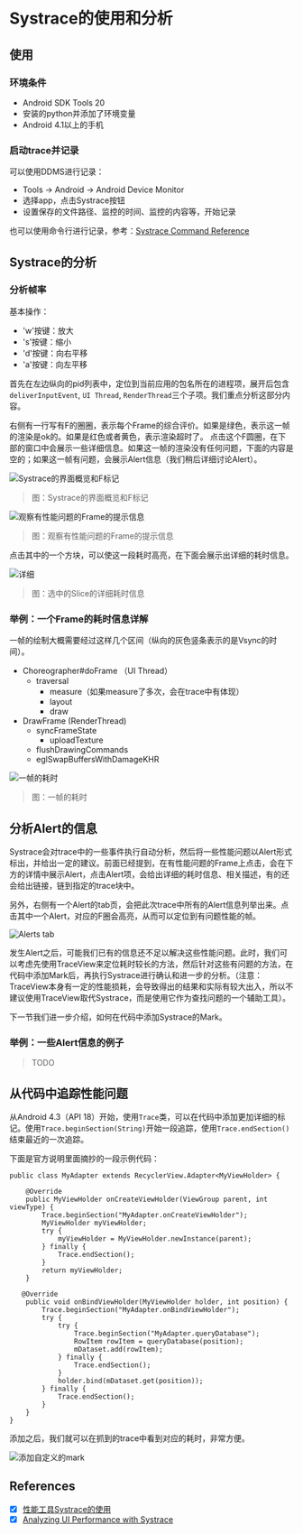 # Systrace的使用和分析

## 使用

### 环境条件

- Android SDK Tools 20
- 安装的python并添加了环境变量
- Android 4.1以上的手机

### 启动trace并记录

可以使用DDMS进行记录：

- Tools -> Android -> Android Device Monitor
- 选择app，点击Systrace按钮
- 设置保存的文件路径、监控的时间、监控的内容等，开始记录

也可以使用命令行进行记录，参考：[Systrace Command Reference](https://developer.android.com/studio/profile/systrace-commandline.html)

## Systrace的分析

### 分析帧率

基本操作：

- 'w'按键：放大
- 's'按键：缩小
- 'd'按键：向右平移
- 'a'按键：向左平移

首先在左边纵向的pid列表中，定位到当前应用的包名所在的进程项，展开后包含`deliverInputEvent`, `UI Thread`, `RenderThread`三个子项。我们重点分析这部分内容。

右侧有一行写有F的圈圈，表示每个Frame的综合评价。如果是绿色，表示这一帧的渲染是ok的。如果是红色或者黄色，表示渲染超时了。
点击这个F圆圈，在下部的窗口中会展示一些详细信息。如果这一帧的渲染没有任何问题，下面的内容是空的；如果这一帧有问题，会展示Alert信息（我们稍后详细讨论Alert）。

![Systrace的界面概览和F标记](/assets/systrace1.png)
> 图：Systrace的界面概览和F标记

![观察有性能问题的Frame的提示信息](/assets/systrace2.png)
> 图：观察有性能问题的Frame的提示信息 

点击其中的一个方块，可以使这一段耗时高亮，在下面会展示出详细的耗时信息。

![详细](/assets/systrace3.png)
> 图：选中的Slice的详细耗时信息

### 举例：一个Frame的耗时信息详解

一帧的绘制大概需要经过这样几个区间（纵向的灰色竖条表示的是Vsync的时间）。

- Choreographer#doFrame （UI Thread）
    - traversal
        - measure（如果measure了多次，会在trace中有体现）
        - layout
        - draw
- DrawFrame (RenderThread)
    - syncFrameState
        - uploadTexture
    - flushDrawingCommands
    - eglSwapBuffersWithDamageKHR

![一帧的耗时](/assets/systrace4.png)
> 图：一帧的耗时

## 分析Alert的信息

Systrace会对trace中的一些事件执行自动分析，然后将一些性能问题以Alert形式标出，并给出一定的建议。前面已经提到，在有性能问题的Frame上点击，会在下方的详情中展示Alert，点击Alert项，会给出详细的耗时信息、相关描述，有的还会给出链接，链到指定的trace块中。

另外，右侧有一个Alert的tab页，会把此次trace中所有的Alert信息列举出来。点击其中一个Alert，对应的F圈会高亮，从而可以定位到有问题性能的帧。

![Alerts tab](/assets/systrace5.png)

发生Alert之后，可能我们已有的信息还不足以解决这些性能问题。此时，我们可以考虑先使用TraceView来定位耗时较长的方法，然后针对这些有问题的方法，在代码中添加Mark后，再执行Systrace进行确认和进一步的分析。（注意：TraceView本身有一定的性能损耗，会导致得出的结果和实际有较大出入，所以不建议使用TraceView取代Systrace，而是使用它作为查找问题的一个辅助工具）。

下一节我们进一步介绍，如何在代码中添加Systrace的Mark。

### 举例：一些Alert信息的例子

> TODO 

## 从代码中追踪性能问题

从Android 4.3（API 18）开始，使用`Trace`类，可以在代码中添加更加详细的标记。使用`Trace.beginSection(String)`开始一段追踪，使用`Trace.endSection()`结束最近的一次追踪。

下面是官方说明里面摘抄的一段示例代码：

```
public class MyAdapter extends RecyclerView.Adapter<MyViewHolder> {

    @Override
    public MyViewHolder onCreateViewHolder(ViewGroup parent, int viewType) {
        Trace.beginSection("MyAdapter.onCreateViewHolder");
        MyViewHolder myViewHolder;
        try {
            myViewHolder = MyViewHolder.newInstance(parent);
        } finally {
            Trace.endSection();
        }
        return myViewHolder;
    }

   @Override
    public void onBindViewHolder(MyViewHolder holder, int position) {
        Trace.beginSection("MyAdapter.onBindViewHolder");
        try {
            try {
                Trace.beginSection("MyAdapter.queryDatabase");
                RowItem rowItem = queryDatabase(position);
                mDataset.add(rowItem);
            } finally {
                Trace.endSection();
            }
            holder.bind(mDataset.get(position));
        } finally {
            Trace.endSection();
        }
    }
}
```

添加之后，我们就可以在抓到的trace中看到对应的耗时，非常方便。

![添加自定义的mark](/assets/systrace6.png)




## References

- [x] [性能工具Systrace的使用](http://gityuan.com/2016/01/17/systrace/)
- [x] [Analyzing UI Performance with Systrace](https://developer.android.com/studio/profile/systrace.html#app-trace)